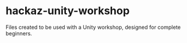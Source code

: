 # hackaz-unity-workshop

Files created to be used with a Unity workshop, designed for complete beginners.
